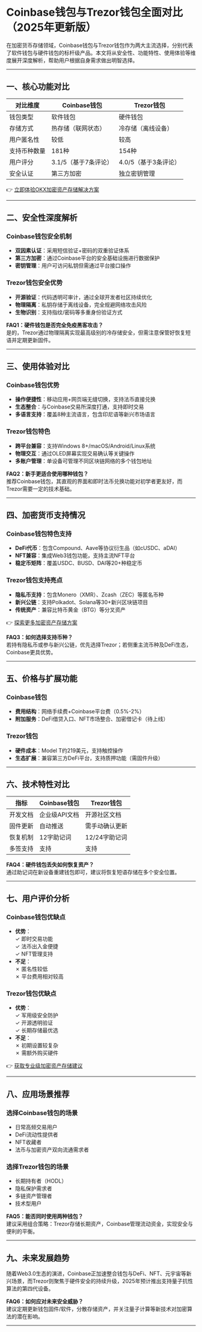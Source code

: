 # Coinbase钱包与Trezor钱包全面对比（2025年更新版）

在加密货币存储领域，Coinbase钱包与Trezor钱包作为两大主流选择，分别代表了软件钱包与硬件钱包的标杆级产品。本文将从安全性、功能特性、使用体验等维度展开深度解析，帮助用户根据自身需求做出明智选择。

---

## 一、核心功能对比

| 对比维度       | Coinbase钱包               | Trezor钱包                 |
|----------------|---------------------------|---------------------------|
| 钱包类型       | 软件钱包                  | 硬件钱包                  |
| 存储方式       | 热存储（联网状态）        | 冷存储（离线设备）        |
| 用户匿名性     | 较低                      | 较高                      |
| 支持币种数量   | 181种                     | 154种                     |
| 用户评分       | 3.1/5（基于7条评论）       | 4.0/5（基于3条评论）       |
| 安全认证       | 第三方加密                | 独立密钥管理              |

👉 [立即体验OKX加密资产存储解决方案](https://bit.ly/okx_welcome)

---

## 二、安全性深度解析

### Coinbase钱包安全机制
- **双因素认证**：采用短信验证+密码的双重验证体系
- **第三方加密**：通过Coinbase平台的安全基础设施进行数据保护
- **密钥管理**：用户可访问私钥但需通过平台接口操作

### Trezor钱包安全优势
- **开源验证**：代码透明可审计，通过全球开发者社区持续优化
- **物理隔离**：私钥存储于离线设备，完全规避网络攻击风险
- **生物识别**：支持指纹/密码等多重身份验证方式

**FAQ1：硬件钱包是否完全免疫黑客攻击？**  
是的，Trezor通过物理隔离实现最高级别的冷存储安全，但需注意保管好恢复短语并定期更新固件。

---

## 三、使用体验对比

### Coinbase钱包优势
- **操作便捷性**：移动应用+网页端无缝切换，支持法币直接兑换
- **生态整合**：与Coinbase交易所深度打通，支持即时交易
- **多语言支持**：覆盖8种主流语言，包含印尼语等新兴市场语言

### Trezor钱包特色
- **跨平台兼容**：支持Windows 8+/macOS/Android/Linux系统
- **物理交互**：通过OLED屏幕实现交易确认等关键操作
- **多账户管理**：单设备可管理不同区块链网络的多个钱包地址

**FAQ2：新手更适合使用哪种钱包？**  
推荐Coinbase钱包，其直观的界面和即时法币兑换功能对初学者更友好，而Trezor需要一定的技术基础。

---

## 四、加密货币支持情况

### Coinbase钱包特色支持
- **DeFi代币**：包含Compound、Aave等协议衍生品（如cUSDC、aDAI）
- **NFT兼容**：集成Web3钱包功能，支持主流NFT平台
- **稳定币矩阵**：覆盖USDC、BUSD、DAI等20+种稳定币

### Trezor钱包支持亮点
- **隐私币支持**：包含Monero（XMR）、Zcash（ZEC）等匿名币种
- **新兴公链**：支持Polkadot、Solana等30+新兴区块链项目
- **传统资产**：兼容比特币黄金（BTG）等分叉资产

👉 [探索更多加密资产存储方案](https://bit.ly/okx_welcome)

**FAQ3：如何选择支持币种？**  
若持有隐私币或参与新兴公链，优先选择Trezor；若侧重主流币种及DeFi生态，Coinbase更具优势。

---

## 五、价格与扩展功能

### Coinbase钱包
- **费用结构**：网络手续费+Coinbase平台费（0.5%-2%）
- **附加服务**：DeFi借贷入口、NFT市场整合、加密借记卡（待上线）

### Trezor钱包
- **硬件成本**：Model T约219美元，支持触控操作
- **生态扩展**：兼容第三方DeFi平台，支持质押功能（需固件升级）

---

## 六、技术特性对比

| 指标           | Coinbase钱包               | Trezor钱包                 |
|----------------|---------------------------|---------------------------|
| 开发文档       | 企业级API文档             | 开源社区文档              |
| 固件更新       | 自动推送                  | 需手动确认更新            |
| 恢复机制       | 12字助记词                | 12/24字助记词             |
| 多签支持       | 支持                      | 支持                      |

**FAQ4：硬件钱包丢失如何恢复资产？**  
通过助记词在新设备重建钱包即可，建议将恢复短语存储在多个安全位置。

---

## 七、用户评价分析

### Coinbase钱包优缺点
- **优势**：  
  ✓ 即时交易功能  
  ✓ 法币出入金便捷  
  ✓ NFT管理支持  
- **不足**：  
  ✗ 匿名性较低  
  ✗ 平台费用相对较高  

### Trezor钱包优缺点
- **优势**：  
  ✓ 军用级安全防护  
  ✓ 开源透明验证  
  ✓ 长期存储最优选  
- **不足**：  
  ✗ 初期设置较复杂  
  ✗ 需额外购买硬件  

👉 [获取专业级加密资产存储建议](https://bit.ly/okx_welcome)

---

## 八、应用场景推荐

### 选择Coinbase钱包的场景
- 日常高频交易用户
- DeFi流动性提供者
- NFT收藏者
- 法币与加密资产双向流通需求者

### 选择Trezor钱包的场景
- 长期持有者（HODL）
- 隐私保护需求者
- 多链资产管理者
- 技术型用户

**FAQ5：能否同时使用两种钱包？**  
建议采用组合策略：Trezor存储长期资产，Coinbase管理流动资金，实现安全与便利的平衡。

---

## 九、未来发展趋势

随着Web3.0生态的演进，Coinbase正加速整合钱包与DeFi、NFT、元宇宙等新兴场景，而Trezor则聚焦于硬件安全的持续升级，2025年预计推出支持量子抗性算法的第四代设备。

**FAQ6：如何应对未来安全威胁？**  
建议定期更新钱包固件/软件，分散存储资产，并关注量子计算等新技术对加密算法的潜在影响。

---
